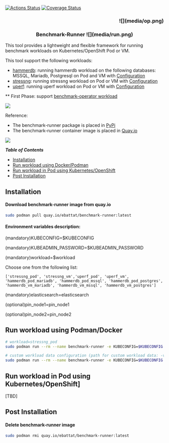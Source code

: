 
[![Actions Status](https://github.com/redhat-performance/cloud-governance/workflows/CI/badge.svg)](https://github.com/redhat-performance/cloud-governance/actions)
[![Coverage Status](https://coveralls.io/repos/github/redhat-performance/cloud-governance/badge.svg?branch=master)](https://coveralls.io/github/redhat-performance/cloud-governance?branch=master)

<h3 align="right">![](media/op.png)

<h3 align="center">Benchmark-Runner ![](media/run.png) </h3>

This tool provides a lightweight and flexible framework for running benchmark workloads 
on Kubernetes/OpenShift Pod or VM.

This tool support the following workloads:

* [hammerdb](https://hammerdb.com/): running hammerdb workload on the following databases: MSSQL, Mariadb, Postgresql on Pod and VM with [Configuration](benchmark_runner/benchmark_operator/templates/hammerdb)
* [stressng](https://wiki.ubuntu.com/Kernel/Reference/stress-ng): running stressng workload on Pod or VM with [Configuration](benchmark_runner/benchmark_operator/templates/stressng)
* [uperf](http://uperf.org/): running uperf workload on Pod or VM with [Configuration](benchmark_runner/benchmark_operator/templates/uperf)

** First Phase: support [benchmark-operator workload](https://github.com/cloud-bulldozer/benchmark-operator)
 
![](media/kiban.png)

Reference:
* The benchmark-runner package is placed in [PyPi](https://pypi.org/project/cloud-governance/)
* The benchmark-runner container image is placed in [Quay.io](https://quay.io/repository/ebattat/cloud-governance)

![](media/docker1.png)

_**Table of Contents**_

<!-- TOC -->
- [Installation](#installation)
- [Run workload using Docker/Podman](#run-policy-using-docker-podman)
- [Run workload in Pod using Kubernetes/OpenShift](#run-policy-using-pod)
- [Post Installation](#post-installation)

<!-- /TOC -->

## Installation

#### Download benchmark-runner image from quay.io
```sh
sudo podman pull quay.io/ebattat/benchmark-runner:latest
```

#### Environment variables description:

(mandatory)KUBECONFIG=$KUBECONFIG

(mandatory)KUBEADMIN_PASSWORD=$KUBEADMIN_PASSWORD

(mandatory)workload=$workload

Choose one from the following list:

`['stressng_pod', 'stressng_vm','uperf_pod', 'uperf_vm', 'hammerdb_pod_mariadb', 'hammerdb_pod_mssql', 'hammerdb_pod_postgres', 'hammerdb_vm_mariadb', 'hammerdb_vm_mssql', 'hammerdb_vm_postgres']`

(mandatory)elasticsearch=elasticsearch

(optional)pin_node1=pin_node1

(optional)pin_node2=pin_node2

## Run workload using Podman/Docker 
```sh
# workload=stressng_pod
sudo podman run --rm --name benchmark-runner -e KUBECONFIG=$KUBECONFIG -e KUBEADMIN_PASSWORD=$KUBEADMIN_PASSWORD -e workload=stressng_pod -e elasticsearch=elasticsearch -e pin_node1=pin_node1 -e log_level=INFO quay.io/ebattat/benchmark-runner:latest

# custom workload data configuration (path for custom workload data: -v /home/user/workload/workload_data.yaml:/benchmark_runner/benchmark_operator/template/workload/workload_data.yaml)
sudo podman run --rm --name benchmark-runner -e KUBECONFIG=$KUBECONFIG -e KUBEADMIN_PASSWORD=$KUBEADMIN_PASSWORD -e workload=stressng_pod -e elasticsearch=elasticsearch -e pin_node1=pin_node1 -e log_level=INFO -v /home/user/stressng/stressng_data.yaml:/benchmark_runner/benchmark_operator/template/stressng/stressng_data.yaml --privileged quay.io/ebattat/benchmark-runner:latest

```

## Run workload in Pod using Kubernetes/OpenShift]
[TBD]

## Post Installation

#### Delete benchmark-runner image
```sh
sudo podman rmi quay.io/ebattat/benchmark-runner:latest
```
